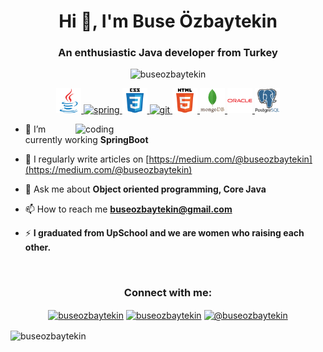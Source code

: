 
<h1 align="center">Hi 👋, I'm Buse Özbaytekin</h1>
<h3 align="center">An enthusiastic Java developer from Turkey</h3>

<p align="center"> <img src="https://komarev.com/ghpvc/?username=buseozbaytekin&label=Profile%20views&color=ff8647&style=plastic" alt="buseozbaytekin" /> </p>



<p align="center"> 
  <a href="https://www.java.com" target="_blank" rel="noreferrer"> <img src="https://raw.githubusercontent.com/devicons/devicon/master/icons/java/java-original.svg" alt="java" width="40" height="40"/> </a>
  <a href="https://spring.io/" target="_blank" rel="noreferrer"> <img src="https://www.vectorlogo.zone/logos/springio/springio-icon.svg" alt="spring" width="40" height="40"/> </a>
  <a href="https://www.w3schools.com/css/" target="_blank" rel="noreferrer"> <img src="https://raw.githubusercontent.com/devicons/devicon/master/icons/css3/css3-original-wordmark.svg" alt="css3" width="40" height="40"/> </a> 
  <a href="https://git-scm.com/" target="_blank" rel="noreferrer"> <img src="https://www.vectorlogo.zone/logos/git-scm/git-scm-icon.svg" alt="git" width="40" height="40"/> </a> <a href="https://www.w3.org/html/" target="_blank" rel="noreferrer"> <img src="https://raw.githubusercontent.com/devicons/devicon/master/icons/html5/html5-original-wordmark.svg" alt="html5" width="40" height="40"/> </a> 
   <a href="https://www.mongodb.com/" target="_blank" rel="noreferrer"> <img src="https://raw.githubusercontent.com/devicons/devicon/master/icons/mongodb/mongodb-original-wordmark.svg" alt="mongodb" width="40" height="40"/> </a>     
  <a href="https://www.oracle.com/" target="_blank" rel="noreferrer"> <img src="https://raw.githubusercontent.com/devicons/devicon/master/icons/oracle/oracle-original.svg" alt="oracle" width="40" height="40"/> </a> 
  <a href="https://www.postgresql.org" target="_blank" rel="noreferrer"> <img src="https://raw.githubusercontent.com/devicons/devicon/master/icons/postgresql/postgresql-original-wordmark.svg" alt="postgresql" width="40" height="40"/> </a>  
</p>
<p><img align="right" alt="coding" width="400" src="https://assets-global.website-files.com/60494527fea68422687bfcf1/606216c6c5f94a811744af9b_women_in_tech_orgs.jpeg"  /></p>

- 🌱 I’m currently working **SpringBoot**

- 📝 I regularly write articles on [https://medium.com/@buseozbaytekin](https://medium.com/@buseozbaytekin)

- 💬 Ask me about **Object oriented programming, Core Java**

- 📫 How to reach me **buseozbaytekin@gmail.com**

- ⚡ **I graduated from UpSchool and we are women who raising each other.**

<br>

<h3 align="center">Connect with me:</h3>
<p align="center">
<a href="https://twitter.com/buseozbaytekin" target="blank"><img align="center" src="https://raw.githubusercontent.com/rahuldkjain/github-profile-readme-generator/master/src/images/icons/Social/twitter.svg" alt="buseozbaytekin" height="30" width="40" /></a>
<a href="https://linkedin.com/in/buseozbaytekin" target="blank"><img align="center" src="https://raw.githubusercontent.com/rahuldkjain/github-profile-readme-generator/master/src/images/icons/Social/linked-in-alt.svg" alt="buseozbaytekin" height="30" width="40" /></a>
<a href="https://medium.com/@buseozbaytekin" target="blank"><img align="center" src="https://raw.githubusercontent.com/rahuldkjain/github-profile-readme-generator/master/src/images/icons/Social/medium.svg" alt="@buseozbaytekin" height="30" width="40" /></a>
</p>


<p><img align="center" src="https://github-readme-stats.vercel.app/api/top-langs?username=buseozbaytekin&show_icons=true&locale=en&layout=compact" alt="buseozbaytekin" /></p>

